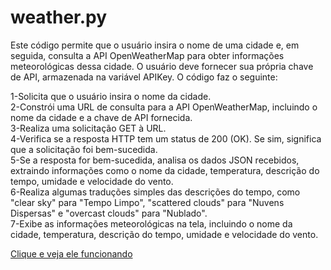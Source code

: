 # weather.py

Este código permite que o usuário insira o nome de uma cidade e, em seguida, consulta a API OpenWeatherMap para obter informações meteorológicas dessa cidade. O usuário deve fornecer sua própria chave de API, armazenada na variável APIKey. O código faz o seguinte:

1-Solicita que o usuário insira o nome da cidade.
<br>
2-Constrói uma URL de consulta para a API OpenWeatherMap, incluindo o nome da cidade e a chave de API fornecida.
<br>
3-Realiza uma solicitação GET à URL.
<br>
4-Verifica se a resposta HTTP tem um status de 200 (OK). Se sim, significa que a solicitação foi bem-sucedida.
<br>
5-Se a resposta for bem-sucedida, analisa os dados JSON recebidos, extraindo informações como o nome da cidade, temperatura, descrição do tempo, umidade e velocidade do vento.
<br>
6-Realiza algumas traduções simples das descrições do tempo, como "clear sky" para "Tempo Limpo", "scattered clouds" para "Nuvens Dispersas" e "overcast clouds" para "Nublado".
<br>
7-Exibe as informações meteorológicas na tela, incluindo o nome da cidade, temperatura, descrição do tempo, umidade e velocidade do vento.

<a href="https://replit.com/@contatolucassou/Weather?v=1" target="_blank">Clique e veja ele funcionando</a>
